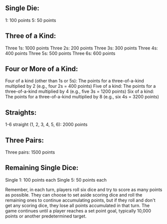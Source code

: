 ## Single Die:
1: 100 points
5: 50 points

## Three of a Kind:
Three 1s: 1000 points
Three 2s: 200 points
Three 3s: 300 points
Three 4s: 400 points
Three 5s: 500 points
Three 6s: 600 points

## Four or More of a Kind:
Four of a kind (other than 1s or 5s): The points for a three-of-a-kind multiplied by 2 (e.g., four 2s = 400 points)
Five of a kind: The points for a three-of-a-kind multiplied by 4 (e.g., five 3s = 1200 points)
Six of a kind: The points for a three-of-a-kind multiplied by 8 (e.g., six 4s = 3200 points)

## Straights:
1-6 straight (1, 2, 3, 4, 5, 6): 2000 points

## Three Pairs:
Three pairs: 1500 points

## Remaining Single Dice:
Single 1: 100 points each
Single 5: 50 points each

Remember, in each turn, players roll six dice and try to score as many points as possible. They can choose to set aside scoring dice and roll the remaining ones to continue accumulating points, but if they roll and don't get any scoring dice, they lose all points accumulated in that turn. The game continues until a player reaches a set point goal, typically 10,000 points or another predetermined target.